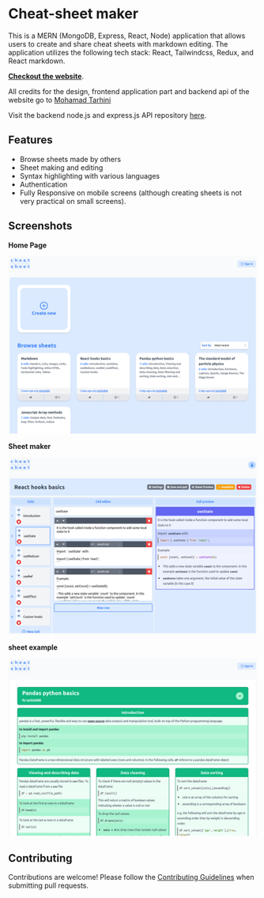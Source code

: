 # Cheat-sheet maker

This is a MERN (MongoDB, Express, React, Node) application that allows users to create and share cheat sheets with markdown editing. The application utilizes the following tech stack: React, Tailwindcss, Redux, and React markdown.

**[Checkout the website](https://cheatsheet-maker.herokuapp.com/)**.

All credits for the design, frontend application part and backend api of the website go to [Mohamad Tarhini](https://github.com/mdtarhini)

Visit the backend node.js and express.js API repository [here](https://github.com/abhidadhaniya23/cheatsheets-maker-server).

## Features

- Browse sheets made by others
- Sheet making and editing
- Syntax highlighting with various languages
- Authentication
- Fully Responsive on mobile screens (although creating sheets is not very practical on small screens).

## Screenshots

**Home Page**

![Home page screenshot](/screenshots/home-page.png?raw=true)

**Sheet maker**

![Sheet maker screenshot](/screenshots/sheet-maker.png?raw=true)

**sheet example**

![example sheet screenshot](/screenshots/sheet.png?raw=true)

## Contributing

Contributions are welcome! Please follow the [Contributing Guidelines](/contributing.md) when submitting pull requests.
